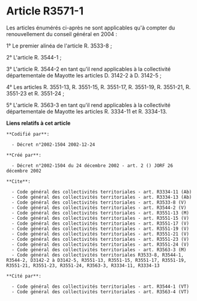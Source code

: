 # Article R3571-1

Les articles énumérés ci-après ne sont applicables qu'à compter du renouvellement du conseil général en 2004 :

1° Le premier alinéa de l'article R. 3533-8 ;

2° L'article R. 3544-1 ;

3° L'article R. 3544-2 en tant qu'il rend applicables à la collectivité départementale de Mayotte les articles D. 3142-2 à D.
3142-5 ;

4° Les articles R. 3551-13, R. 3551-15, R. 3551-17, R. 3551-19, R. 3551-21, R. 3551-23 et R. 3551-24 ;

5° L'article R. 3563-3 en tant qu'il rend applicables à la collectivité départementale de Mayotte les articles R. 3334-11 et
R. 3334-13.

**Liens relatifs à cet article**

	**Codifié par**:

	  - Décret n°2002-1504 2002-12-24

	**Créé par**:

	  - Décret n°2002-1504 du 24 décembre 2002 - art. 2 () JORF 26 décembre 2002

	**Cite**:

	  - Code général des collectivités territoriales - art. R3334-11 (Ab)
	  - Code général des collectivités territoriales - art. R3334-13 (Ab)
	  - Code général des collectivités territoriales - art. R3533-8 (V)
	  - Code général des collectivités territoriales - art. R3544-2 (V)
	  - Code général des collectivités territoriales - art. R3551-13 (M)
	  - Code général des collectivités territoriales - art. R3551-15 (V)
	  - Code général des collectivités territoriales - art. R3551-17 (V)
	  - Code général des collectivités territoriales - art. R3551-19 (V)
	  - Code général des collectivités territoriales - art. R3551-21 (V)
	  - Code général des collectivités territoriales - art. R3551-23 (V)
	  - Code général des collectivités territoriales - art. R3551-24 (V)
	  - Code général des collectivités territoriales - art. R3563-3 (M)
	  - Code général des collectivités territoriales R3533-8, R3544-1, R3544-2, D3142-2 à D3142-5, R3551-13, R3551-15, R3551-17, R3551-19, R3551-21, R3551-23, R3551-24, R3563-3, R3334-11, R3334-13

	**Cité par**:

	  - Code général des collectivités territoriales - art. R3544-1 (VT)
	  - Code général des collectivités territoriales - art. R3563-4 (VT)
